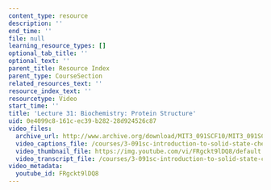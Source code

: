 ```yaml
---
content_type: resource
description: ''
end_time: ''
file: null
learning_resource_types: []
optional_tab_title: ''
optional_text: ''
parent_title: Resource Index
parent_type: CourseSection
related_resources_text: ''
resource_index_text: ''
resourcetype: Video
start_time: ''
title: 'Lecture 31: Biochemistry: Protein Structure'
uid: 0e4099c8-161c-ec39-b282-28d924526c87
video_files:
  archive_url: http://www.archive.org/download/MIT3_091SCF10/MIT3_091SCF10lec31_300k.mp4
  video_captions_file: /courses/3-091sc-introduction-to-solid-state-chemistry-fall-2010/12ffd63c53f85a48ac2bb66307db4e91_FRgckt9lDQ8.vtt
  video_thumbnail_file: https://img.youtube.com/vi/FRgckt9lDQ8/default.jpg
  video_transcript_file: /courses/3-091sc-introduction-to-solid-state-chemistry-fall-2010/5a4fbfd4686a9465cbebee82473484b8_FRgckt9lDQ8.pdf
video_metadata:
  youtube_id: FRgckt9lDQ8
---
```

